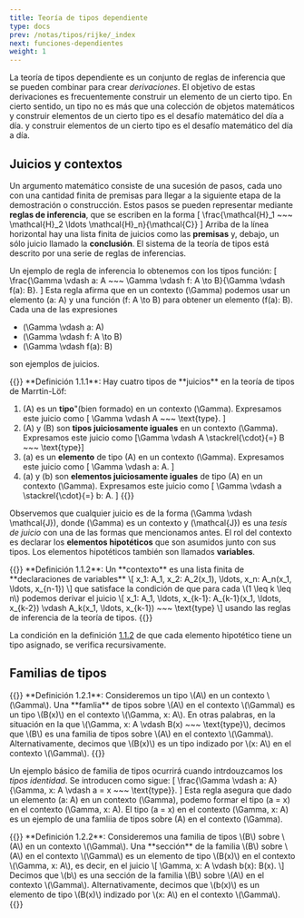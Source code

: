 ```yaml
---
title: Teoría de tipos dependiente
type: docs
prev: /notas/tipos/rijke/_index
next: funciones-dependientes
weight: 1
---
```

La teoría de tipos dependiente es un conjunto de reglas de inferencia que se pueden 
combinar para crear *derivaciones*. El objetivo de estas derivaciones es 
frecuentemente construir un elemento de un cierto tipo. En cierto sentido, un tipo 
no es más que una colección de objetos matemáticos y construir elementos de un cierto 
tipo es el desafío matemático del día a día. y construir elementos de un cierto 
tipo es el desafío matemático del día a día.

## Juicios y contextos
Un argumento matemático consiste de una sucesión de pasos, cada uno con una cantidad 
finita de premisas para llegar a la siguiente etapa de la demostración o construcción.
Estos pasos se pueden representar mediante **reglas de inferencia**, que se escriben 
en la forma 
\[
  \frac{\mathcal{H}_1 ~~~ \mathcal{H}_2 \ldots \mathcal{H}_n}{\mathcal{C}}
\]
Arriba de la línea horizontal hay una lista finita de juicios como las **premisas** y,
debajo, un sólo juicio llamado la **conclusión**. El sistema de la teoría de tipos 
está descrito por una serie de reglas de inferencias.

Un ejemplo de regla de inferencia lo obtenemos con los tipos función:
\[
  \frac{\Gamma \vdash a: A ~~~ \Gamma \vdash f: A \to B}{\Gamma \vdash f(a): B}.
\]
Esta regla afirma que en un contexto \(\Gamma\) podemos usar un elemento \(a: A\) y una 
función \(f: A \to B\) para obtener un elemento \(f(a): B\). Cada una de las expresiones 

- \(\Gamma \vdash a: A\)
- \(\Gamma \vdash f: A \to B\)
- \(\Gamma \vdash f(a): B\)

son ejemplos de juicios.

<div id="def-1-1-1">
{{<callout type="idea">}}
**Definición 1.1.1**: Hay cuatro tipos de **juicios** en la teoría de tipos de Marrtin-Löf:

1. \(A\) es un **tipo**"(bien formado) en un contexto \(\Gamma\). Expresamos este juicio 
  como \[ \Gamma \vdash A ~~~ \text{type}. \]
2. \(A\) y \(B\) son **tipos juiciosamente iguales** en un contexto \(\Gamma\). Expresamos 
  este juicio como \[\Gamma \vdash A \stackrel{\cdot}{=} B ~~~ \text{type}\]
3. \(a\) es un **elemento** de tipo \(A\) en un contexto \(\Gamma\). Expresamos este juicio
  como \[ \Gamma \vdash a: A. \]
4. \(a\) y \(b\) son **elementos juiciosamente iguales** de tipo \(A\) en un contexto 
  \(\Gamma\). Expresamos este juicio como \[ \Gamma \vdash a \stackrel{\cdot}{=} b: A. \]
{{</callout>}}
</div>

Observemos que cualquier juicio es de la forma \(\Gamma \vdash \mathcal{J}\), donde 
\(\Gamma\) es un contexto y \(\mathcal{J}\) es una *tesis de juicio* con una de las formas
que mencionamos antes. El rol del contexto es declarar los **elementos hipotéticos** que 
son asumidos junto con sus tipos. Los elementos hipotéticos también son llamados 
**variables**.

<div id="def-1-1-2">
{{<callout type="idea">}}
**Definición 1.1.2**: Un **contexto** es una lista finita de **declaraciones de variables**
\[
  x_1: A_1, x_2: A_2(x_1), \ldots, x_n: A_n(x_1, \ldots, x_{n-1}) 
\]
que satisface la condición de que para cada \(1 \leq k \leq n\) podemos derivar el juicio 
\[
  x_1: A_1, \ldots, x_{k-1}: A_{k-1}(x_1, \ldots, x_{k-2}) \vdash A_k(x_1, \ldots, x_{k-1}) ~~~ \text{type}
\]
usando las reglas de inferencia de la teoría de tipos.
{{</callout>}}
</div>

La condición en la definición [1.1.2](#def-1-1-2) de que cada elemento hipotético tiene un 
tipo asignado, se verifica recursivamente. 

## Familias de tipos
<div id="def-1-2-1">
{{<callout name="idea">}}
**Definición 1.2.1**: Consideremos un tipo \(A\) en un contexto \(\Gamma\). Una **famlia**
de tipos sobre \(A\) en el contexto \(\Gamma\) es un tipo \(B(x)\) en el contexto 
\(\Gamma, x: A\). En otras palabras, en la situación en la que 
\(\Gamma, x: A \vdash B(x) ~~~ \text{type}\), decimos que \(B\) es una familia de tipos 
sobre \(A\) en el contexto \(\Gamma\). Alternativamente, decimos que \(B(x)\) es un tipo
indizado por \(x: A\) en el contexto \(\Gamma\).
{{</callout>}}
</div>

Un ejemplo básico de familia de tipos ocurrirá cuando intrdouzcamos los *tipos identidad*.
Se introducen como sigue:
\[
  \frac{\Gamma \vdash a: A}{\Gamma, x: A \vdash a = x ~~~ \text{type}}.
\]
Esta regla asegura que dado un elemento \(a: A\) en un contexto \(\Gamma\), podemo formar
el tipo \(a = x\) en el contexto \(\Gamma, x: A\). El tipo \(a = x\) en el contexto 
\(\Gamma, x: A\) es un ejemplo de una famliia de tipos sobre \(A\) en el contexto 
\(\Gamma\). 

<div id="def-1-2-2">
{{<callout type="idea">}}
**Definición 1.2.2**: Consideremos una familia de tipos \(B\) sobre \(A\) en un contexto \(\Gamma\). Una **sección** de la familia \(B\) sobre \(A\) en el contexto \(\Gamma\) es un elemento de tipo \(B(x)\) en el contexto \(\Gamma, x: A\), es decir, en el juicio 
\[
  \Gamma, x: A \vdash b(x): B(x).
\]
Decimos que \(b\) es una sección de la familia \(B\) sobre \(A\) en el contexto \(\Gamma\).
Alternativamente, decimos que \(b(x)\) es un elemento de tipo \(B(x)\) indizado por 
\(x: A\) en el contexto \(\Gamma\).
{{</callout>}}
</div>




